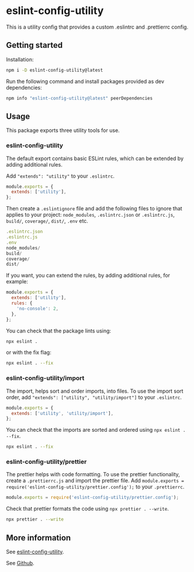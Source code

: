 # eslint-config-utility

This is a utility config that provides a custom .eslintrc and .prettierrc config.

## Getting started

Installation:

```sh
npm i -D eslint-config-utility@latest
```

Run the following command and install packages provided as dev dependencies:

```sh
npm info "eslint-config-utility@latest" peerDependencies
```

## Usage

This package exports three utility tools for use.

### eslint-config-utility

The default export contains basic ESLint rules, which can be extended by adding additional rules.

Add `"extends": "utility"` to your `.eslintrc`.

```js
module.exports = {
  extends: ['utility'],
};
```

Then create a `.eslintignore` file and add the following files to ignore that applies to your project: `node_modules`, `.eslintrc.json` or `.eslintrc.js`, `build/`, `coverage/`, `dist/`, `.env` etc.

```js
.eslintrc.json
.eslintrc.js
.env
node_modules/
build/
coverage/
dist/
```

If you want, you can extend the rules, by adding additional rules, for example:

```js
module.exports = {
  extends: ['utility'],
  rules: {
    'no-console': 2,
  },
};
```

You can check that the package lints using:

```sh
npx eslint .
```

or with the fix flag:

```sh
npx eslint . --fix
```

### eslint-config-utility/import

The import, helps sort and order imports, into files.
To use the import sort order, add `"extends": ["utility", "utility/import"]` to your `.eslintrc`.

```js
module.exports = {
  extends: ['utility', 'utility/import'],
};
```

You can check that the imports are sorted and ordered using `npx eslint . --fix`.

```sh
npx eslint . --fix
```

### eslint-config-utility/prettier

The prettier helps with code formatting.
To use the prettier functionality, create a `.prettierrc.js` and import the prettier file. Add `module.exports = require('eslint-config-utility/prettier.config');` to your `.prettierrc`.

```js
module.exports = require('eslint-config-utility/prettier.config');
```

Check that prettier formats the code using `npx prettier . --write`.

```sh
npx prettier . --write
```

## More information

See [eslint-config-utility](https://www.npmjs.com/package/eslint-config-utility).

See [Github](https://github.com/stanley-agwu/utility-config).
